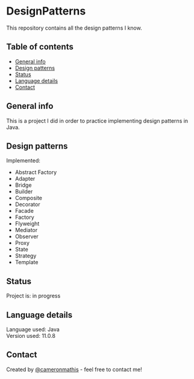 # DesignPatterns
This repository contains all the design patterns I know.

## Table of contents
* [General info](#general-info)
* [Design patterns](#Design-patterns)
* [Status](#status)
* [Language details](#Language-details)
* [Contact](#contact)

## General info
This is a project I did in order to practice implementing design patterns in Java.

## Design patterns
Implemented:
* Abstract Factory
* Adapter
* Bridge
* Builder
* Composite
* Decorator
* Facade
* Factory
* Flyweight
* Mediator
* Observer
* Proxy
* State
* Strategy
* Template

## Status
Project is: in progress

## Language details
Language used: Java </br>
Version used: 11.0.8

## Contact
Created by [@cameronmathis](https://github.com/cameronmathis/) - feel free to contact me!
